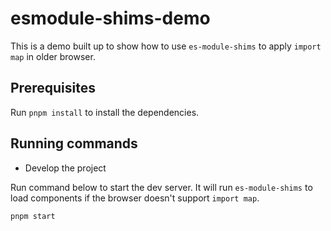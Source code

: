 # esmodule-shims-demo

This is a demo built up to show how to use `es-module-shims` to apply `import map` in older browser.

## Prerequisites

Run `pnpm install` to install the dependencies.

## Running commands

- Develop the project

Run command below to start the dev server. 
It will run `es-module-shims` to load components if the browser doesn't support `import map`.


```shell
pnpm start
```